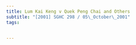 ```yaml
---
title: Lum Kai Keng v Quek Peng Chai and Others 
subtitle: "[2001] SGHC 298 / 05\_October\_2001"
tags:


---
```


